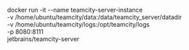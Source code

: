 docker run -it --name teamcity-server-instance  \
    -v /home/ubuntu/teamcity/data:/data/teamcity_server/datadir \
    -v /home/ubuntu/teamcity/logs:/opt/teamcity/logs  \
    -p 8080:8111 \
    jetbrains/teamcity-server
